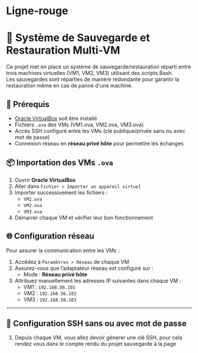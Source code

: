 # Ligne-rouge

# 🔐 Système de Sauvegarde et Restauration Multi-VM

Ce projet met en place un système de sauvegarde/restauration réparti entre trois machines virtuelles (VM1, VM2, VM3) utilisant des scripts Bash.  
Les sauvegardes sont réparties de manière redondante pour garantir la restauration même en cas de panne d'une machine.

## 🧰 Prérequis

- [Oracle VirtualBox](https://www.virtualbox.org/) soit être installé
- Fichiers `.ova` des VMs (VM1.ova, VM2.ova, VM3.ova)
- Accès SSH configuré entre les VMs (clé publique/privée sans ou avec mot de passe)
- Connexion réseau en **réseau privé hôte** pour permettre les échanges

## 📦 Importation des VMs `.ova`

1. Ouvrir **Oracle VirtualBox**
2. Aller dans `Fichier > Importer un appareil virtuel`
3. Importer successivement les fichiers :
   - `VM1.ova`
   - `VM2.ova`
   - `VM3.ova`
4. Démarrer chaque VM et vérifier leur bon fonctionnement

## 🌐 Configuration réseau

Pour assurer la communication entre les VMs :
1. Accédez à `Paramètres > Réseau` de chaque VM
2. Assurez-vous que l’adaptateur réseau est configuré sur :
   - Mode : **Réseau privé hôte**
3. Attribuez manuellement les adresses IP suivantes dans chaque VM :
   - VM1 : `192.168.56.101`
   - VM2 : `192.168.56.102`
   - VM3 : `192.168.56.103`

---

## 🔑 Configuration SSH sans ou avec mot de passe

1. Depuis chaque VM, vous allez devoir génerer une clé SSH, pour cela rendez vous dans le compte rendu du projet sauvegarde à la page
   
